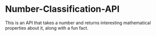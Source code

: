 # Number-Classification-API
This is an API that takes a number and returns interesting mathematical properties about it, along with a fun fact.
